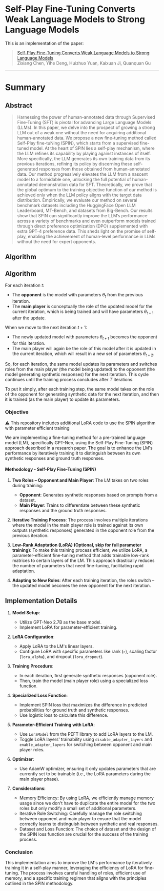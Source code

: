 # Self-Play Fine-Tuning Converts Weak Language Models to Strong Language Models

This is an implementation of the paper: 
> [Self-Play Fine-Tuning Converts Weak Language Models to Strong Language Models](https://arxiv.org/abs/2401.01335) <br/>
> Zixiang Chen, Yihe Deng, Huizhuo Yuan, Kaixuan Ji, Quanquan Gu <br/>

---

# Summary

## Abstract

> Harnessing the power of human-annotated data through Supervised Fine-Tuning (SFT) is pivotal for advancing Large Language Models (LLMs). In this paper, we delve into the prospect of growing a strong LLM out of a weak one without the need for acquiring additional human-annotated data. We propose a new fine-tuning method called Self-Play fIne-tuNing (SPIN), which starts from a supervised fine-tuned model. At the heart of SPIN lies a self-play mechanism, where the LLM refines its capability by playing against instances of itself. More specifically, the LLM generates its own training data from its previous iterations, refining its policy by discerning these self-generated responses from those obtained from human-annotated data. Our method progressively elevates the LLM from a nascent model to a formidable one, unlocking the full potential of human-annotated demonstration data for SFT. Theoretically, we prove that the global optimum to the training objective function of our method is achieved only when the LLM policy aligns with the target data distribution. Empirically, we evaluate our method on several benchmark datasets including the HuggingFace Open LLM Leaderboard, MT-Bench, and datasets from Big-Bench. Our results show that SPIN can significantly improve the LLM’s performance across a variety of benchmarks and even outperform models trained through direct preference optimization (DPO) supplemented with extra GPT-4 preference data. This sheds light on the promise of self-play, enabling the achievement of human-level performance in LLMs without the need for expert opponents.

## Algorithm
## Algorithm

For each iteration $t$:
- The **opponent** is the model with parameters $\theta_t$ from the previous iteration.
- The **main player** is conceptually the role of the updated model for the current iteration, which is being trained and will have parameters $\theta_{t+1}$ after the update.

When we move to the next iteration $t+1$:
- The newly updated model with parameters $\theta_{t+1}$ becomes the opponent for this iteration.
- The main player will again be the role of this model after it is updated in the current iteration, which will result in a new set of parameters $\theta_{t+2}$.

So, for each iteration, the same model updates its parameters and switches roles from the main player (the model being updated) to the opponent (the model generating synthetic responses) for the next iteration. This cycle continues until the training process concludes after $T$ iterations.

To put it simply, after each training step, the same model takes on the role of the opponent for generating synthetic data for the next iteration, and then it is trained (as the main player) to update its parameters.

### Objective

⚠️ This repository includes additional LoRA code to use the SPIN algorithm with parameter efficient training

We are implementing a fine-tuning method for a pre-trained language model (LM), specifically GPT-Neo, using the Self-Play Fine-Tuning (SPIN) approach described in a research paper. The goal is to enhance the LM's performance by iteratively training it to distinguish between its own synthetic responses and ground truth responses.

#### Methodology - Self-Play Fine-Tuning (SPIN)
1. **Two Roles – Opponent and Main Player**: The LM takes on two roles during training:
   - **Opponent**: Generates synthetic responses based on prompts from a dataset.
   - **Main Player**: Trains to differentiate between these synthetic responses and the ground truth responses.

2. **Iterative Training Process**: The process involves multiple iterations where the model in the main player role is trained against its own outputs (synthetic responses) generated in the opponent role from the previous iteration.

3. **Low-Rank Adaptation (LoRA) (Optional, skip for full parameter training)**: To make this training process efficient, we utilize LoRA, a parameter-efficient fine-tuning method that adds trainable low-rank matrices to certain layers of the LM. This approach drastically reduces the number of parameters that need fine-tuning, facilitating rapid adaptation.

4. **Adapting to New Roles**: After each training iteration, the roles switch – the updated model becomes the new opponent for the next iteration.

## Implementation Details
1. **Model Setup**:
   - Utilize GPT-Neo 2.7B as the base model.
   - Implement LoRA for parameter-efficient training.

2. **LoRA Configuration**:
   - Apply LoRA to the LM's linear layers.
   - Configure LoRA with specific parameters like rank (`r`), scaling factor (`lora_alpha`), and dropout (`lora_dropout`).

3. **Training Procedure**:
   - In each iteration, first generate synthetic responses (opponent role).
   - Then, train the model (main player role) using a specialized loss function.

4. **Specialized Loss Function**:
   - Implement SPIN loss that maximizes the difference in predicted probabilities for ground truth and synthetic responses.
   - Use logistic loss to calculate this difference.

5. **Parameter-Efficient Training with LoRA**:
   - Use `LoraModel` from the PEFT library to add LoRA layers to the LM.
   - Toggle LoRA layers' trainability using `disable_adapter_layers` and `enable_adapter_layers` for switching between opponent and main player roles.

6. **Optimizer**:
   - Use AdamW optimizer, ensuring it only updates parameters that are currently set to be trainable (i.e., the LoRA parameters during the main player phase).

7. **Considerations**:
   - Memory Efficiency: By using LoRA, we efficiently manage memory usage since we don't have to duplicate the entire model for the two roles but only modify a small set of additional parameters.
   - Iterative Role Switching: Carefully manage the role switching between opponent and main player to ensure that the model correctly learns to distinguish between synthetic and real responses.
   - Dataset and Loss Function: The choice of dataset and the design of the SPIN loss function are crucial for the success of the training process.

### Conclusion
This implementation aims to improve the LM's performance by iteratively training it in a self-play manner, leveraging the efficiency of LoRA for fine-tuning. The process involves careful handling of roles, efficient use of memory, and a specific training regimen that aligns with the principles outlined in the SPIN methodology.
